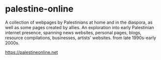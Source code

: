 # palestine-online
A collection of webpages by Palestinians at home and in the diaspora, as well as some pages created by allies. An exploration into early Palestinian internet presence, spanning news websites, personal pages, blogs, resource compilations, businesses, artists' websites. from late 1990s-early 2000s.

https://palestineonline.net
